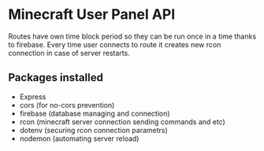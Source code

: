 # Minecraft User Panel API

  Routes have own time block period so they can be run once in a time thanks to firebase. Every time user connects to route it creates new rcon connection in case of server restarts.

## Packages installed
  - Express
  - cors (for no-cors prevention)
  - firebase (database managing and connection)
  - rcon (minecraft server connection sending commands and etc)
  - dotenv (securing rcon connection parametrs)
  - nodemon (automating server reload)

